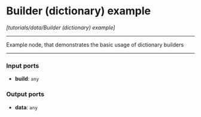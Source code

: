 # Builder (dictionary) example

_[tutorials/data/Builder (dictionary) example]_

---

Example node, that demonstrates the basic usage of dictionary builders<br>

---

### Input ports

* __build__: ` any `

### Output ports

* __data__: ` any `

